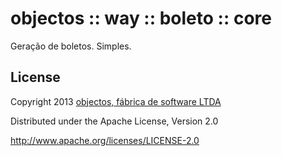 # objectos :: way :: boleto :: core

Geração de boletos. Simples.

## License

Copyright 2013 [objectos, fábrica de software LTDA](http://www.objectos.com.br)

Distributed under the Apache License, Version 2.0

http://www.apache.org/licenses/LICENSE-2.0
